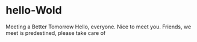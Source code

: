 # hello-Wold
 Meeting a Better Tomorrow
Hello, everyone. Nice to meet you.
Friends, we meet is predestined, please take care of
